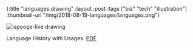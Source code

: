 {:title "languages drawing"
 :layout :post
 :tags ["biz" "tech" "illustration"]
 :thumbnail-url "/img/2018-08-19-languages/languages.png"}
 
 ![ispooge-live drawing](/img/2018-08-19-languages/languages.png)
 
 Language History with Usages. [PDF](/img/2018-08-19-languages/languages.pdf)
